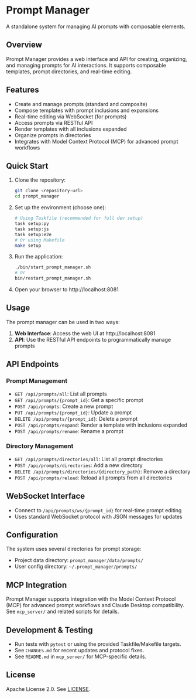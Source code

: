 # Prompt Manager

A standalone system for managing AI prompts with composable elements.

## Overview
Prompt Manager provides a web interface and API for creating, organizing, and managing prompts for AI interactions. It supports composable templates, prompt directories, and real-time editing.

## Features
- Create and manage prompts (standard and composite)
- Compose templates with prompt inclusions and expansions
- Real-time editing via WebSocket (for prompts)
- Access prompts via RESTful API
- Render templates with all inclusions expanded
- Organize prompts in directories
- Integrates with Model Context Protocol (MCP) for advanced prompt workflows

## Quick Start
1. Clone the repository:
   ```bash
   git clone <repository-url>
   cd prompt_manager
   ```

2. Set up the environment (choose one):
   ```bash
   # Using Taskfile (recommended for full dev setup)
   task setup:py
   task setup:js
   task setup:e2e
   # Or using Makefile
   make setup
   ```

3. Run the application:
   ```bash
   ./bin/start_prompt_manager.sh
   # Or
   bin/restart_prompt_manager.sh
   ```

4. Open your browser to http://localhost:8081

## Usage
The prompt manager can be used in two ways:
1. **Web Interface**: Access the web UI at http://localhost:8081
2. **API**: Use the RESTful API endpoints to programmatically manage prompts

## API Endpoints

### Prompt Management
- `GET /api/prompts/all`: List all prompts
- `GET /api/prompts/{prompt_id}`: Get a specific prompt
- `POST /api/prompts`: Create a new prompt
- `PUT /api/prompts/{prompt_id}`: Update a prompt
- `DELETE /api/prompts/{prompt_id}`: Delete a prompt
- `POST /api/prompts/expand`: Render a template with inclusions expanded
- `POST /api/prompts/rename`: Rename a prompt

### Directory Management
- `GET /api/prompts/directories/all`: List all prompt directories
- `POST /api/prompts/directories`: Add a new directory
- `DELETE /api/prompts/directories/{directory_path}`: Remove a directory
- `POST /api/prompts/reload`: Reload all prompts from all directories

## WebSocket Interface
- Connect to `/api/prompts/ws/{prompt_id}` for real-time prompt editing
- Uses standard WebSocket protocol with JSON messages for updates

## Configuration
The system uses several directories for prompt storage:
- Project data directory: `prompt_manager/data/prompts/`
- User config directory: `~/.prompt_manager/prompts/`

## MCP Integration
Prompt Manager supports integration with the Model Context Protocol (MCP) for advanced prompt workflows and Claude Desktop compatibility. See `mcp_server/` and related scripts for details.

## Development & Testing
- Run tests with `pytest` or using the provided Taskfile/Makefile targets.
- See `CHANGES.md` for recent updates and protocol fixes.
- See `README.md` in `mcp_server/` for MCP-specific details.

## License
Apache License 2.0. See [LICENSE](LICENSE).
